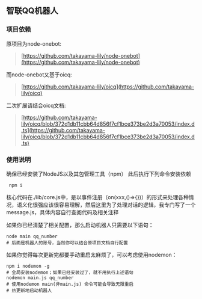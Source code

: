 ## 智联QQ机器人

### 项目依赖

原项目为node-onebot:
>[https://github.com/takayama-lily/node-onebot](https://github.com/takayama-lily/node-onebot)

而node-onebot又基于oicq:
>[https://github.com/takayama-lily/oicq](https://github.com/takayama-lily/oicq)

二次扩展请结合oicq文档:
>[https://github.com/takayama-lily/oicq/blob/372d1db11cbb64d856f7cf1bce373be2d3a70053/index.d.ts](https://github.com/takayama-lily/oicq/blob/372d1db11cbb64d856f7cf1bce373be2d3a70053/index.d.ts)

### 使用说明
确保已经安装了NodeJS以及其包管理工具（npm）
此后执行下列命令安装依赖

```shell
 npm i  
```

核心代码在./lib/core.js中，是以事件注册（on(xxx,()=>{})）的形式来处理各种情况，语义化很强应该很容易理解，然后这里为了处理对话的逻辑，我专门写了一个message.js，具体内容自行查阅代码及相关注释

如果你已经清楚了相关配置，那么启动机器人只需要以下语句：

```shell
node main qq_number
# 后面是机器人的账号，当然你可以结合原项目文档自行配置
```



如果你觉得每次更新完都要手动重启太麻烦了，可以考虑使用nodemon：

```shell
npm i nodemon -g
# 全局安装nodemon；如果已经安装过了，就不用执行上述语句
nodemon main.js qq_number
# 使用nodemon main(非main.js) 命令可能会导致无限重启
# 热更新地启动机器人
```

